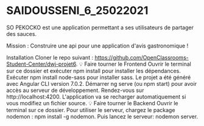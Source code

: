 # SAIDOUSSENI_6_25022021

SO PEKOCKO est une application permettant a ses utilisateurs de partager des sauces.

Mission : Construire une api pour une application d'avis gastronomique !

Installation
Cloner le repo suivant : https://github.com/OpenClassrooms-Student-Center/dwj-projet6.
💡   Faire tourner le Frontend
Ouvrir le terminal sur ce dossier et exécuter npm install pour installer les dépendances.
Exécuter npm install node-sass pour installer sass.
Le projet a été généré avec Angular CLI version 7.0.2.
Démarrer ng serve (ou npm start) pour avoir accès au serveur de développement.
Rendez-vous sur http://localhost:4200.
L'application va se recharger automatiquement si vous modifiez un fichier source.
💡   Faire tourner le Backend
Ouvrir le terminal sur ce dossier.
Pour utiliser le serveur, chargez le package nodemon : npm install -g nodemon.
Puis lancez le serveur: nodemon server.
